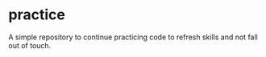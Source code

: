 # practice
A simple repository to continue practicing code to refresh skills and not fall out of touch. 
